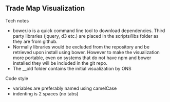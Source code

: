 ## Trade Map Visualization

Tech notes

* bower.io is a quick command line tool to download dependencies. Third party libraries (jquery, d3 etc.) are placed in the scripts/libs folder as they are from github.
* Normally libraries would be excluded from the repository and be retrieved upon install using bower. However to make the visualization more portable, even on systems that do not have npm and bower installed they will be included in the git repo.
* The __old folder contains the initial visualization by ONS

Code style

* variables are preferably named using camelCase
* indenting is 2 spaces (no tabs)